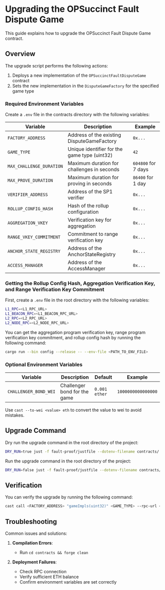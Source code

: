 # Upgrading the OPSuccinct Fault Dispute Game

This guide explains how to upgrade the OPSuccinct Fault Dispute Game contract.

## Overview

The upgrade script performs the following actions:
1. Deploys a new implementation of the `OPSuccinctFaultDisputeGame` contract
2. Sets the new implementation in the `DisputeGameFactory` for the specified game type

### Required Environment Variables

Create a `.env` file in the contracts directory with the following variables:

| Variable | Description | Example |
|----------|-------------|---------|
| `FACTORY_ADDRESS` | Address of the existing DisputeGameFactory | `0x...` |
| `GAME_TYPE` | Unique identifier for the game type (uint32) | `42` |
| `MAX_CHALLENGE_DURATION` | Maximum duration for challenges in seconds | `604800` for 7 days |
| `MAX_PROVE_DURATION` | Maximum duration for proving in seconds | `86400` for 1 day |
| `VERIFIER_ADDRESS` | Address of the SP1 verifier | `0x...` |
| `ROLLUP_CONFIG_HASH` | Hash of the rollup configuration | `0x...` |
| `AGGREGATION_VKEY` | Verification key for aggregation | `0x...` |
| `RANGE_VKEY_COMMITMENT` | Commitment to range verification key | `0x...` |
| `ANCHOR_STATE_REGISTRY` | Address of the AnchorStateRegistry | `0x...` |
| `ACCESS_MANAGER` | Address of the AccessManager | `0x...` |

### Getting the Rollup Config Hash, Aggregation Verification Key, and Range Verification Key Commitment

First, create a `.env` file in the root directory with the following variables:
```bash
L1_RPC=<L1_RPC_URL>
L1_BEACON_RPC=<L1_BEACON_RPC_URL>
L2_RPC=<L2_RPC_URL>
L2_NODE_RPC=<L2_NODE_RPC_URL>
```

You can get the aggregation program verification key, range program verification key commitment, and rollup config hash by running the following command:

```bash
cargo run --bin config --release -- --env-file <PATH_TO_ENV_FILE>
```

### Optional Environment Variables

| Variable | Description | Default | Example |
|----------|-------------|---------|---------|
| `CHALLENGER_BOND_WEI` | Challenger bond for the game | `0.001 ether` | `1000000000000000` |

Use `cast --to-wei <value> eth` to convert the value to wei to avoid mistakes.

## Upgrade Command

Dry run the upgrade command in the root directory of the project:
```bash
DRY_RUN=true just -f fault-proof/justfile --dotenv-filename contracts/.env upgrade-fault-dispute-game
```

Run the upgrade command in the root directory of the project:
```bash
DRY_RUN=false just -f fault-proof/justfile --dotenv-filename contracts/.env upgrade-fault-dispute-game
```

## Verification

You can verify the upgrade by running the following command:
```bash
cast call <FACTORY_ADDRESS> "gameImpls(uint32)" <GAME_TYPE> --rpc-url <L1_RPC_URL>
```

## Troubleshooting

Common issues and solutions:

1. **Compilation Errors**:
   - Run `cd contracts && forge clean`

2. **Deployment Failures**:
   - Check RPC connection
   - Verify sufficient ETH balance
   - Confirm environment variables are set correctly
